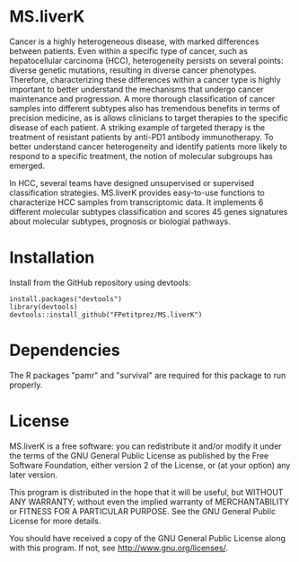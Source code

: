 # MS.liverK

  Cancer is a highly heterogeneous disease, with marked differences between patients. Even within a specific type of cancer, such as hepatocellular carcinoma (HCC), heterogeneity persists on several points: diverse genetic mutations, resulting in diverse cancer phenotypes. Therefore, characterizing these differences within a cancer type is highly important to better understand the mechanisms that undergo cancer maintenance and progression. A more thorough classification of cancer samples into different subtypes also has tremendous benefits in terms of precision medicine, as is allows clinicians to target therapies to the specific disease of each patient. A striking example of targeted therapy is the treatment of resistant patients by anti-PD1 antibody immunotherapy. To better understand cancer heterogeneity and identify patients more likely to respond to a specific treatment, the notion of molecular subgroups has emerged.
  
  In HCC, several teams have designed unsupervised or supervised classification strategies. MS.liverK provides easy-to-use functions to characterize HCC samples from transcriptomic data. It implements 6 different molecular subtypes classification and scores 45 genes signatures about molecular subtypes, prognosis or biologial pathways.

Installation
========
Install from the GitHub repository using devtools:

    install.packages("devtools")
    library(devtools)
    devtools::install_github("FPetitprez/MS.liverK")

Dependencies
========
The R packages "pamr" and "survival" are required for this package to run properly.

License
========

MS.liverK is a free software: you can redistribute it and/or modify
it under the terms of the GNU General Public License as published by
the Free Software Foundation, either version 2 of the License, or
(at your option) any later version.

This program is distributed in the hope that it will be useful,
but WITHOUT ANY WARRANTY; without even the implied warranty of
MERCHANTABILITY or FITNESS FOR A PARTICULAR PURPOSE.  See the
GNU General Public License for more details.

You should have received a copy of the GNU General Public License
along with this program.  If not, see <http://www.gnu.org/licenses/>.
